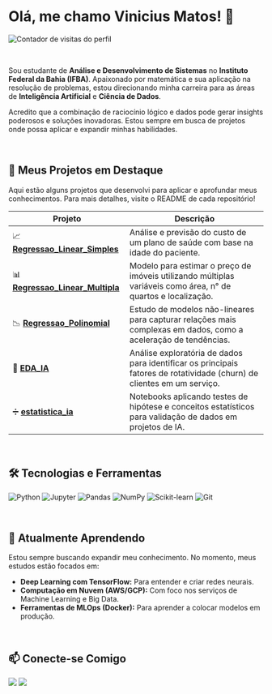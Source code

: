 # Olá, me chamo Vinicius Matos! 👋

<p align="left"> 
  <img src="https://komarev.com/ghpvc/?username=vinicius-matos7&label=Profile%20views&color=0e75b6&style=flat" alt="Contador de visitas do perfil" /> 
</p>

<br>

Sou estudante de **Análise e Desenvolvimento de Sistemas** no **Instituto Federal da Bahia (IFBA)**. Apaixonado por matemática e sua aplicação na resolução de problemas, estou direcionando minha carreira para as áreas de **Inteligência Artificial** e **Ciência de Dados**.

Acredito que a combinação de raciocínio lógico e dados pode gerar insights poderosos e soluções inovadoras. Estou sempre em busca de projetos onde possa aplicar e expandir minhas habilidades.

<br>

## 🚀 Meus Projetos em Destaque

Aqui estão alguns projetos que desenvolvi para aplicar e aprofundar meus conhecimentos. Para mais detalhes, visite o README de cada repositório!

| Projeto | Descrição |
| --- | --- |
| 📈 **[Regressao_Linear_Simples](https://github.com/vinicius-matos7/Regressao_Linear_Simples)** | Análise e previsão do custo de um plano de saúde com base na idade do paciente. |
| 📊 **[Regressao_Linear_Multipla](https://github.com/vinicius-matos7/Regressao_Linear_Multipla)** | Modelo para estimar o preço de imóveis utilizando múltiplas variáveis como área, n° de quartos e localização. |
| 📉 **[Regressao_Polinomial](https://github.com/vinicius-matos7/Regressao_Polinomial)** | Estudo de modelos não-lineares para capturar relações mais complexas em dados, como a aceleração de tendências. |
| 🔎 **[EDA_IA](https://github.com/vinicius-matos7/EDA_IA)** | Análise exploratória de dados para identificar os principais fatores de rotatividade (churn) de clientes em um serviço. |
| ➗ **[estatistica_ia](https://github.com/vinicius-matos7/estatistica_ia)** | Notebooks aplicando testes de hipótese e conceitos estatísticos para validação de dados em projetos de IA. |

<br>

## 🛠️ Tecnologias e Ferramentas

![Python](https://img.shields.io/badge/Python-3776AB?style=for-the-badge&logo=python&logoColor=white)
![Jupyter](https://img.shields.io/badge/Jupyter-F37626?style=for-the-badge&logo=Jupyter&logoColor=white)
![Pandas](https://img.shields.io/badge/Pandas-150458?style=for-the-badge&logo=pandas&logoColor=white)
![NumPy](https://img.shields.io/badge/NumPy-013243?style=for-the-badge&logo=numpy&logoColor=white)
![Scikit-learn](https://img.shields.io/badge/scikit--learn-F7931E?style=for-the-badge&logo=scikit-learn&logoColor=white)
![Git](https://img.shields.io/badge/GIT-E44C30?style=for-the-badge&logo=git&logoColor=white)

<br>

## 🌱 Atualmente Aprendendo

Estou sempre buscando expandir meu conhecimento. No momento, meus estudos estão focados em:

- **Deep Learning com TensorFlow:** Para entender e criar redes neurais.
- **Computação em Nuvem (AWS/GCP):** Com foco nos serviços de Machine Learning e Big Data.
- **Ferramentas de MLOps (Docker):** Para aprender a colocar modelos em produção.

<br>

## 📫 Conecte-se Comigo

<p align="left">
  <a href="mailto:viniciusmatoslyon@gmail.com" alt="Email">
  <img src="https://img.shields.io/badge/-Email-000?style=for-the-badge&logo=microsoft-outlook&logoColor=white" /></a>

  <a href="https://www.linkedin.com/in/vinícius-matos-8242b235a" alt="LinkedIn">
  <img src="https://img.shields.io/badge/-LinkedIn-000?style=for-the-badge&logo=linkedin&logoColor=white" /></a>
</p>
